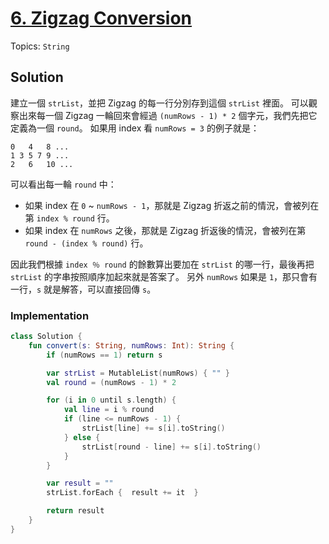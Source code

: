 # [6. Zigzag Conversion](https://leetcode.com/problems/zigzag-conversion/)

Topics: `String`

## Solution

建立一個 `strList`，並把 Zigzag 的每一行分別存到這個 `strList` 裡面。
可以觀察出來每一個 Zigzag 一輪回來會經過 `(numRows - 1) * 2` 個字元，我們先把它定義為一個 `round`。
如果用 index 看 `numRows = 3` 的例子就是：

```text
0   4   8 ...
1 3 5 7 9 ...
2   6   10 ...
```

可以看出每一輪 `round` 中：

- 如果 index 在 `0` ~ `numRows - 1`，那就是 Zigzag 折返之前的情況，會被列在第 `index % round` 行。
- 如果 index 在 `numRows` 之後，那就是 Zigzag 折返後的情況，會被列在第 `round - (index % round)` 行。

因此我們根據 `index ％ round` 的餘數算出要加在 `strList` 的哪一行，最後再把 `strList` 的字串按照順序加起來就是答案了。
另外 `numRows` 如果是 `1`，那只會有一行，`s` 就是解答，可以直接回傳 `s`。

### Implementation

```kotlin
class Solution {
    fun convert(s: String, numRows: Int): String {
        if (numRows == 1) return s

        var strList = MutableList(numRows) { "" }
        val round = (numRows - 1) * 2

        for (i in 0 until s.length) {
            val line = i % round
            if (line <= numRows - 1) {
                strList[line] += s[i].toString()
            } else {
                strList[round - line] += s[i].toString()
            }
        }

        var result = ""
        strList.forEach {  result += it  }

        return result
    }
}
```
